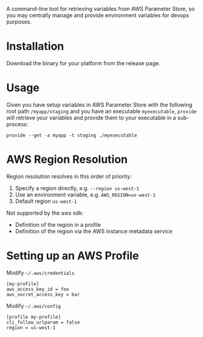A command-line tool for retrieving variables from AWS Parameter Store, so you may centrally manage and provide environment variables for devops purposes.

# Installation
Download the binary for your platform from the release page.

# Usage

Given you have setup variables in AWS Parameter Store with the following root path
`/myapp/staging` and you have an executable `myexecutable`, `provide` will retrieve your variables and provide them to your executable in a sub-process:

```
provide --get -a myapp -t staging ./myexecutable
```

# AWS Region Resolution

Region resolution resolves in this order of priority:

1. Specify a region directly, e.g. `--region us-west-1`
2. Use an environment variable, e.g. `AWS_REGION=us-west-1`
3. Default region `us-west-1`

Not supported by the aws sdk:
* Definition of the region in a profile
* Definition of the region via the AWS instance metadata service

# Setting up an AWS Profile

Modify `~/.aws/credentials`
```
[my-profile]
aws_access_key_id = foo
aws_secret_access_key = bar
```

Modify `~/.aws/config`
```
[profile my-profile]
cli_follow_urlparam = false
region = us-west-1
```
